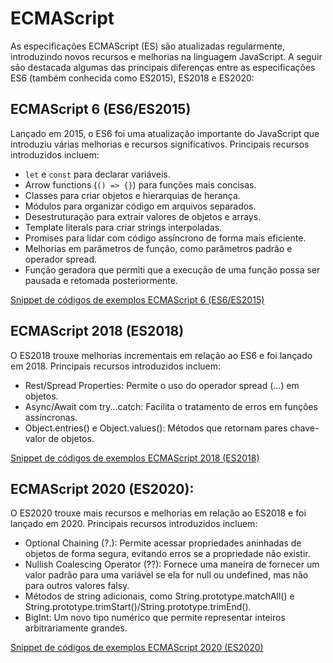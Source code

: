 # ECMAScript
As especificações ECMAScript (ES) são atualizadas regularmente, introduzindo novos recursos e melhorias na linguagem JavaScript. A seguir são destacada algumas das principais diferenças entre as especificações ES6 (também conhecida como ES2015), ES2018 e ES2020:

## ECMAScript 6 (ES6/ES2015)
Lançado em 2015, o ES6 foi uma atualização importante do JavaScript que introduziu várias melhorias e recursos significativos.
Principais recursos introduzidos incluem:
- `let` e `const` para declarar variáveis.
- Arrow functions (`() => {}`) para funções mais concisas.
- Classes para criar objetos e hierarquias de herança.
- Módulos para organizar código em arquivos separados.
- Desestruturação para extrair valores de objetos e arrays.
- Template literals para criar strings interpoladas.
- Promises para lidar com código assíncrono de forma mais eficiente.
- Melhorias em parâmetros de função, como parâmetros padrão e operador spread.
- Função geradora que permiti que a execução de uma função possa ser pausada e retomada posteriormente.

[Snippet de códigos de exemplos ECMAScript 6 (ES6/ES2015)](es6.md)

## ECMAScript 2018 (ES2018)
O ES2018 trouxe melhorias incrementais em relação ao ES6 e foi lançado em 2018.
Principais recursos introduzidos incluem:
- Rest/Spread Properties: Permite o uso do operador spread (...) em objetos.
- Async/Await com try...catch: Facilita o tratamento de erros em funções assíncronas.
- Object.entries() e Object.values(): Métodos que retornam pares chave-valor de objetos.

[Snippet de códigos de exemplos ECMAScript 2018 (ES2018)](es2018.md)

## ECMAScript 2020 (ES2020):
O ES2020 trouxe mais recursos e melhorias em relação ao ES2018 e foi lançado em 2020.
Principais recursos introduzidos incluem:
- Optional Chaining (?.): Permite acessar propriedades aninhadas de objetos de forma segura, evitando erros se a propriedade não existir.
- Nullish Coalescing Operator (??): Fornece uma maneira de fornecer um valor padrão para uma variável se ela for null ou undefined, mas não para outros valores falsy.
- Métodos de string adicionais, como String.prototype.matchAll() e String.prototype.trimStart()/String.prototype.trimEnd().
- BigInt: Um novo tipo numérico que permite representar inteiros arbitrariamente grandes.

[Snippet de códigos de exemplos ECMAScript 2020 (ES2020)](es2020.md)
